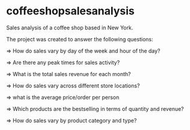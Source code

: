 # coffeeshopsalesanalysis

Sales analysis of a coffee shop based in New York.

The project was created to answer the following questions:

=> How do sales vary by day of the week and hour of the day?

=> Are there any peak times for sales activity?

=> What is the total sales revenue for each month?

=> How do sales vary across different store locations?

=> what is the average price/order per person

=> Which products are the bestselling in terms of quantity and revenue?

=> How do sales vary by product category and type?
